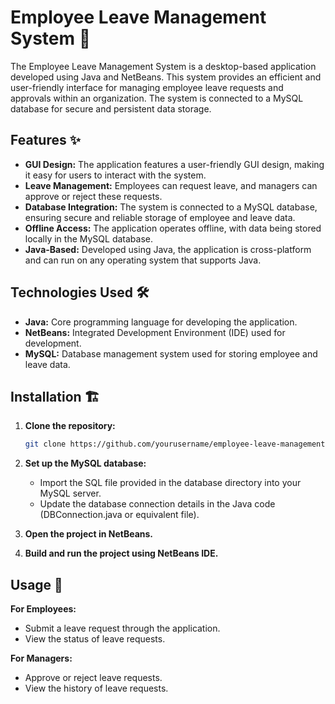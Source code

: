 # Employee Leave Management System 🚀

The Employee Leave Management System is a desktop-based application developed using Java and NetBeans. This system provides an efficient and user-friendly interface for managing employee leave requests and approvals within an organization. The system is connected to a MySQL database for secure and persistent data storage.


## Features ✨

- **GUI Design:** The application features a user-friendly GUI design, making it easy for users to interact with the system.
- **Leave Management:** Employees can request leave, and managers can approve or reject these requests.
- **Database Integration:** The system is connected to a MySQL database, ensuring secure and reliable storage of employee and leave data.
- **Offline Access:** The application operates offline, with data being stored locally in the MySQL database.
-  **Java-Based:** Developed using Java, the application is cross-platform and can run on any operating system that supports Java.

## Technologies Used 🛠️

- **Java:** Core programming language for developing the application.
- **NetBeans:** Integrated Development Environment (IDE) used for development.
- **MySQL:** Database management system used for storing employee and leave data.

## Installation 🏗️

1. **Clone the repository:**

    ```bash
    git clone https://github.com/yourusername/employee-leave-management-system.git
    ```

2. **Set up the MySQL database:**

   - Import the SQL file provided in the database directory into your MySQL server.
   - Update the database connection details in the Java code (DBConnection.java or equivalent file).

3. **Open the project in NetBeans.**
4. **Build and run the project using NetBeans IDE.**


## Usage 👥

  **For Employees:**

   - Submit a leave request through the application.
   - View the status of leave requests.

 **For Managers:**

   - Approve or reject leave requests.
   - View the history of leave requests.
